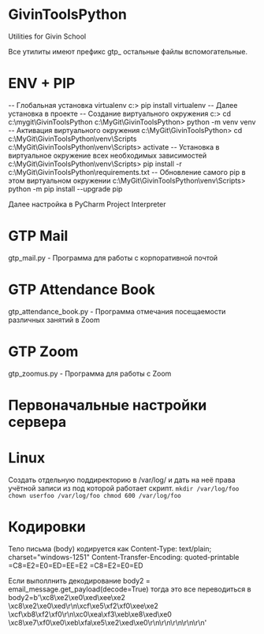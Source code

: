 # GivinToolsPython
Utilities for Givin School

Все утилиты имеют префикс gtp_ остальные файлы вспомогательные.

# ENV + PIP
-- Глобальная установка virtualenv
c:\> pip install virtualenv
-- Далее установка в проекте
-- Создание виртуального окружения
c:\> cd c:\mygit\GivinToolsPython
c:\MyGit\GivinToolsPython> python -m venv venv
-- Активация виртуального окружения
c:\MyGit\GivinToolsPython> cd c:\MyGit\GivinToolsPython\venv\Scripts\
c:\MyGit\GivinToolsPython\venv\Scripts> activate
-- Установка в виртуальное окружение всех необходимых зависимостей
c:\MyGit\GivinToolsPython\venv\Scripts> pip install -r c:\MyGit\GivinToolsPython\requirements.txt
-- Обновление самого pip в этом виртуальном окружении
c:\MyGit\GivinToolsPython\venv\Scripts> python -m pip install --upgrade pip

Далее настройка в PyCharm Project Interpreter

# GTP Mail

gtp_mail.py - Программа для работы с корпоративной почтой

# GTP Attendance Book

gtp_attendance_book.py - Программа отмечания посещаемости различных занятий в Zoom

# GTP Zoom

gtp_zoomus.py - Программа для работы с Zoom

# Первоначальные настройки сервера
# Linux

Создать отдельную поддиректорию в /var/log/ и дать на неё права учётной записи из под которой работает скрипт.
`mkdir /var/log/foo
chown userfoo /var/log/foo
chmod 600 /var/log/foo`

# Кодировки
Тело письма (body) кодируется как
Content-Type: text/plain; charset="windows-1251"
Content-Transfer-Encoding: quoted-printable
=C8=E2=E0=ED=EE=E2 =C8=E2=E0=ED

Если выполлнить декодирование
body2 = email_message.get_payload(decode=True)
тогда это все переводиться в 
body2=b'\xc8\xe2\xe0\xed\xee\xe2 \xc8\xe2\xe0\xed\r\n\xcf\xe5\xf2\xf0\xee\xe2 \xcf\xb8\xf2\xf0\r\n\xc0\xea\xf3\xeb\xe8\xed\xe0 \xc8\xe7\xf0\xe0\xeb\xfa\xe5\xe2\xed\xe0\r\n\r\n\r\n\r\n\r\n'

